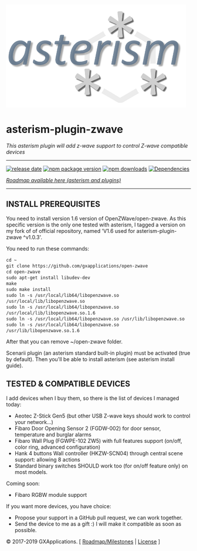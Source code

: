 ![asterism-logo](https://raw.githubusercontent.com/gxapplications/asterism/master/docs/asterism-text.png)

# asterism-plugin-zwave

_This asterism plugin will add z-wave support to control Z-wave compatible devices_

---

[![release date](https://img.shields.io/github/release-date/gxapplications/asterism-plugin-zwave.svg)](https://github.com/gxapplications/asterism-plugin-zwave/releases)
[![npm package version](https://badge.fury.io/js/asterism-plugin-zwave.svg?logo=npm)](https://www.npmjs.com/package/asterism-plugin-zwave)
[![npm downloads](https://img.shields.io/npm/dt/asterism-plugin-zwave.svg?logo=npm&label=npm%20downloads)](https://www.npmjs.com/package/asterism-plugin-zwave)
[![Dependencies](https://david-dm.org/gxapplications/asterism-plugin-zwave/status.svg?logo=dependabot)](https://david-dm.org/gxapplications/asterism-plugin-zwave)

_[Roadmap available here (asterism and plugins)](https://github.com/gxapplications/asterism/milestones?direction=asc&sort=due_date&state=open)_

---

## INSTALL PREREQUISITES

You need to install version 1.6 version of OpenZWave/open-zwave.
As this specific version is the only one tested with asterism, I tagged a version on my fork of of official repository,
named 'V1.6 used for asterism-plugin-zwave ^v1.0.3'.

You need to run these commands:

```
cd ~
git clone https://github.com/gxapplications/open-zwave
cd open-zwave
sudo apt-get install libudev-dev
make
sudo make install
sudo ln -s /usr/local/lib64/libopenzwave.so /usr/local/lib/libopenzwave.so
sudo ln -s /usr/local/lib64/libopenzwave.so /usr/local/lib/libopenzwave.so.1.6
sudo ln -s /usr/local/lib64/libopenzwave.so /usr/lib/libopenzwave.so
sudo ln -s /usr/local/lib64/libopenzwave.so /usr/lib/libopenzwave.so.1.6
```

After that you can remove ~/open-zwave folder.

Scenarii plugin (an asterism standard built-in plugin) must be activated (true by default).
Then you'll be able to install asterism (see asterism install guide).


## TESTED & COMPATIBLE DEVICES

I add devices when I buy them, so there is the list of devices I managed today:
- Aeotec Z-Stick Gen5 (but other USB Z-wave keys should work to control your network...)
- Fibaro Door Opening Sensor 2 (FGDW-002) for door sensor, temperature and burglar alarms
- Fibaro Wall Plug (FGWPE-102 ZW5) with full features support (on/off, color ring, advanced configuration)
- Hank 4 buttons Wall controller (HKZW-SCN04) through central scene support: allowing 8 actions
- Standard binary switches SHOULD work too (for on/off feature only) on most models.

Coming soon:
- Fibaro RGBW module support

If you want more devices, you have choice:
- Propose your support in a GitHub pull request, we can work together.
- Send the device to me as a gift :) I will make it compatible as soon as possible.

:copyright: 2017-2019 GXApplications. [ [Roadmap/Milestones](https://github.com/gxapplications/asterism/milestones?direction=asc&sort=due_date&state=open) | [License](https://github.com/gxapplications/asterism-plugin-zwave/blob/master/LICENSE.md) ]
